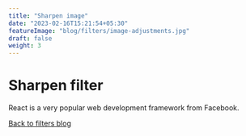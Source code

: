 ```yaml
---
title: "Sharpen image"
date: "2023-02-16T15:21:54+05:30"
featureImage: "blog/filters/image-adjustments.jpg"
draft: false
weight: 3
---
```


# Sharpen filter

React is a very popular web development framework from Facebook.

[Back to filters blog](/blog/filters)

